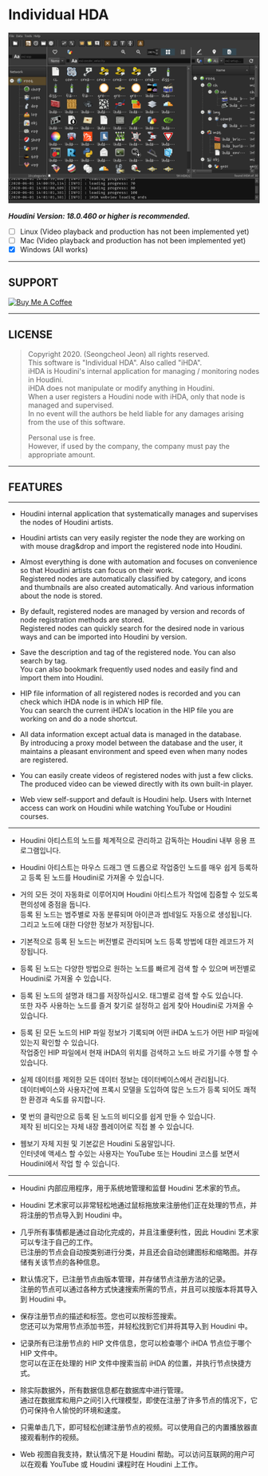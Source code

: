 # Individual HDA

![Alt text](ihda_main.png)

**_Houdini Version: 18.0.460 or higher is recommended._**

- [ ] Linux (Video playback and production has not been implemented yet)
- [ ] Mac (Video playback and production has not been implemented yet)
- [x] Windows (All works)

---

## SUPPORT

<a href="https://www.buymeacoffee.com/seongcheoljeon" target="_blank"><img src="https://cdn.buymeacoffee.com/buttons/default-orange.png" alt="Buy Me A Coffee" height="41" width="174"></a>

---

## LICENSE

> Copyright 2020. (Seongcheol Jeon) all rights reserved.  
> This software is "Individual HDA". Also called "iHDA".  
> iHDA is Houdini's internal application for managing / monitoring nodes in Houdini.  
> iHDA does not manipulate or modify anything in Houdini.  
> When a user registers a Houdini node with iHDA, only that node is managed and supervised.  
> In no event will the authors be held liable for any damages arising from the use of this software.
>
> Personal use is free.   
> However, if used by the company, the company must pay the appropriate amount.

---

## FEATURES

---

- Houdini internal application that systematically manages and supervises the nodes of
  Houdini artists.

- Houdini artists can very easily register the node they are working on with mouse drag&drop
  and import the registered node into Houdini.

- Almost everything is done with automation and focuses on convenience so that Houdini artists can focus on their work.  
  Registered nodes are automatically classified by category, and icons and thumbnails are also
  created automatically.
  And various information about the node is stored.

- By default, registered nodes are managed by version and records of node registration methods
  are stored.  
  Registered nodes can quickly search for the desired node in various ways and can be
  imported into Houdini by version.

- Save the description and tag of the registered node. You can also search by tag.  
  You can also bookmark frequently used nodes and easily find and import them into Houdini.

- HIP file information of all registered nodes is recorded and you can check which iHDA node is in
  which HIP file.  
  You can search the current iHDA's location in the HIP file you are working on and do a node shortcut.

- All data information except actual data is managed in the database.  
  By introducing a proxy model between the database and the user, it maintains a pleasant environment
  and speed even when many nodes are registered.

- You can easily create videos of registered nodes with just a few clicks.
  The produced video can be viewed directly with its own built-in player.

- Web view self-support and default is Houdini help.
  Users with Internet access can work on Houdini while watching YouTube or Houdini courses.

---

- Houdini 아티스트의 노드를 체계적으로 관리하고 감독하는 Houdini 내부 응용 프로그램입니다.

- Houdini 아티스트는 마우스 드래그 앤 드롭으로 작업중인 노드를 매우 쉽게 등록하고 등록 된 노드를 Houdini로
  가져올 수 있습니다.

- 거의 모든 것이 자동화로 이루어지며 Houdini 아티스트가 작업에 집중할 수 있도록 편의성에 중점을 둡니다.  
  등록 된 노드는 범주별로 자동 분류되며 아이콘과 썸네일도 자동으로 생성됩니다.  
  그리고 노드에 대한 다양한 정보가 저장됩니다.

- 기본적으로 등록 된 노드는 버전별로 관리되며 노드 등록 방법에 대한 레코드가 저장됩니다.
- 등록 된 노드는 다양한 방법으로 원하는 노드를 빠르게 검색 할 수 있으며 버전별로 Houdini로 가져올 수 있습니다.

- 등록 된 노드의 설명과 태그를 저장하십시오. 태그별로 검색 할 수도 있습니다.  
  또한 자주 사용하는 노드를 즐겨 찾기로 설정하고 쉽게 찾아 Houdini로 가져올 수 있습니다.

- 등록 된 모든 노드의 HIP 파일 정보가 기록되며 어떤 iHDA 노드가 어떤 HIP 파일에 있는지 확인할 수 있습니다.  
  작업중인 HIP 파일에서 현재 iHDA의 위치를 검색하고 노드 바로 가기를 수행 할 수 있습니다.

- 실제 데이터를 제외한 모든 데이터 정보는 데이터베이스에서 관리됩니다.  
  데이터베이스와 사용자간에 프록시 모델을 도입하여 많은 노드가 등록 되어도 쾌적한 환경과 속도를 유지합니다.

- 몇 번의 클릭만으로 등록 된 노드의 비디오를 쉽게 만들 수 있습니다.  
  제작 된 비디오는 자체 내장 플레이어로 직접 볼 수 있습니다.

- 웹보기 자체 지원 및 기본값은 Houdini 도움말입니다.  
  인터넷에 액세스 할 수있는 사용자는 YouTube 또는 Houdini 코스를 보면서 Houdini에서 작업 할 수 있습니다.

---

- Houdini 内部应用程序，用于系统地管理和监督 Houdini 艺术家的节点。

- Houdini 艺术家可以非常轻松地通过鼠标拖放来注册他们正在处理的节点，并将注册的节点导入到 Houdini 中。

- 几乎所有事情都是通过自动化完成的，并且注重便利性，因此 Houdini 艺术家可以专注于自己的工作。  
  已注册的节点会自动按类别进行分类，并且还会自动创建图标和缩略图。并存储有关该节点的各种信息。

- 默认情况下，已注册节点由版本管理，并存储节点注册方法的记录。  
  注册的节点可以通过各种方式快速搜索所需的节点，并且可以按版本将其导入到 Houdini 中。

- 保存注册节点的描述和标签。您也可以按标签搜索。  
  您还可以为常用节点添加书签，并轻松找到它们并将其导入到 Houdini 中。

- 记录所有已注册节点的 HIP 文件信息，您可以检查哪个 iHDA 节点位于哪个 HIP 文件中。  
  您可以在正在处理的 HIP 文件中搜索当前 iHDA 的位置，并执行节点快捷方式。

- 除实际数据外，所有数据信息都在数据库中进行管理。  
  通过在数据库和用户之间引入代理模型，即使在注册了许多节点的情况下，它仍可保持令人愉悦的环境和速度。

- 只需单击几下，即可轻松创建注册节点的视频。可以使用自己的内置播放器直接观看制作的视频。

- Web 视图自我支持，默认情况下是 Houdini 帮助。可以访问互联网的用户可以在观看 YouTube 或 Houdini 课程时在 Houdini 上工作。
